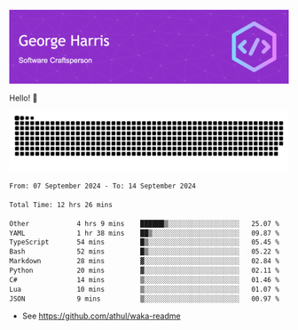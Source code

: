 ![img](./assets/github-header.png)

Hello! :wave:

<div align="center">
  <img  src="https://raw.githubusercontent.com/1999AZZAR/1999AZZAR/readme/resources/grid-snake.svg" alt="snake" />
</div>

<!--START_SECTION:waka-->

```txt
From: 07 September 2024 - To: 14 September 2024

Total Time: 12 hrs 26 mins

Other            4 hrs 9 mins    ██████▒░░░░░░░░░░░░░░░░░░   25.07 %
YAML             1 hr 38 mins    ██▒░░░░░░░░░░░░░░░░░░░░░░   09.87 %
TypeScript       54 mins         █▒░░░░░░░░░░░░░░░░░░░░░░░   05.45 %
Bash             52 mins         █▒░░░░░░░░░░░░░░░░░░░░░░░   05.22 %
Markdown         28 mins         ▓░░░░░░░░░░░░░░░░░░░░░░░░   02.84 %
Python           20 mins         ▓░░░░░░░░░░░░░░░░░░░░░░░░   02.11 %
C#               14 mins         ▒░░░░░░░░░░░░░░░░░░░░░░░░   01.46 %
Lua              10 mins         ▒░░░░░░░░░░░░░░░░░░░░░░░░   01.07 %
JSON             9 mins          ▒░░░░░░░░░░░░░░░░░░░░░░░░   00.97 %
```

<!--END_SECTION:waka-->

- See <https://github.com/athul/waka-readme>
